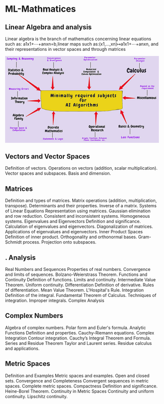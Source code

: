 # ML-Mathmatices

Linear Algebra and analysis
----------------------------
Linear algebra is the branch of mathematics concerning linear equations such as:
a1x1+⋯+anxn=b,linear maps such as:(x1,…,xn)↦a1x1+⋯+anxn, and their representations in vector spaces and through matrices


![Logo](img.jpeg)

Vectors and Vector Spaces
------------------------

Definition of vectors.
Operations on vectors (addition, scalar multiplication).
Vector spaces and subspaces.
Basis and dimension.

 Matrices
 --------
Definition and types of matrices.
Matrix operations (addition, multiplication, transpose).
Determinants and their properties.
Inverse of a matrix.
Systems of Linear Equations
Representation using matrices.
Gaussian elimination and row reduction.
Consistent and inconsistent systems.
Homogeneous systems.
 Eigenvalues and Eigenvectors
Definition and significance.
Calculation of eigenvalues and eigenvectors.
Diagonalization of matrices.
Applications of eigenvalues and eigenvectors.
 Inner Product Spaces
Definition of inner product.
Orthogonality and orthonormal bases.
Gram-Schmidt process.
Projection onto subspaces.

. Analysis
-----------

 Real Numbers and Sequences
Properties of real numbers.
Convergence and limits of sequences.
Bolzano-Weierstrass Theorem.
Functions and Continuity
Definition of functions.
Limits and continuity.
Intermediate Value Theorem.
Uniform continuity.
Differentiation
Definition of derivative.
Rules of differentiation.
Mean Value Theorem.
L'Hospital's Rule.
Integration
Definition of the integral.
Fundamental Theorem of Calculus.
Techniques of integration.
Improper integrals.
 Complex Analysis
 
Complex Numbers
---------------
Algebra of complex numbers.
Polar form and Euler's formula.
Analytic Functions
Definition and properties.
Cauchy-Riemann equations.
Complex Integration
Contour integration.
Cauchy’s Integral Theorem and Formula.
Series and Residue Theorem
Taylor and Laurent series.
Residue calculus and applications.

Metric Spaces
-------------
Definition and Examples
Metric spaces and examples.
Open and closed sets.
Convergence and Completeness
Convergent sequences in metric spaces.
Complete metric spaces.
Compactness
Definition and significance.
Heine-Borel Theorem.
Continuity in Metric Spaces
Continuity and uniform continuity.
Lipschitz continuity.




